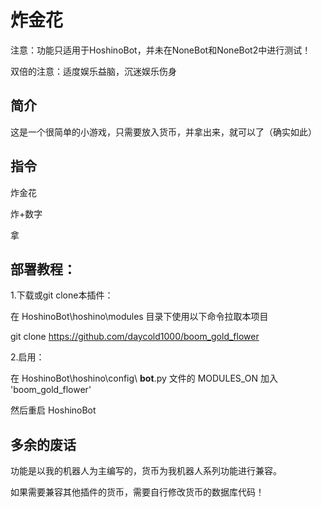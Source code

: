 # 炸金花
注意：功能只适用于HoshinoBot，并未在NoneBot和NoneBot2中进行测试！

双倍的注意：适度娱乐益脑，沉迷娱乐伤身

## 简介
这是一个很简单的小游戏，只需要放入货币，并拿出来，就可以了（确实如此）

## 指令
炸金花

炸+数字

拿

## 部署教程：
1.下载或git clone本插件：

在 HoshinoBot\hoshino\modules 目录下使用以下命令拉取本项目

git clone https://github.com/daycold1000/boom_gold_flower

2.启用：

在 HoshinoBot\hoshino\config\ **bot**.py 文件的 MODULES_ON 加入 'boom_gold_flower'

然后重启 HoshinoBot

## 多余的废话
功能是以我的机器人为主编写的，货币为我机器人系列功能进行兼容。

如果需要兼容其他插件的货币，需要自行修改货币的数据库代码！
